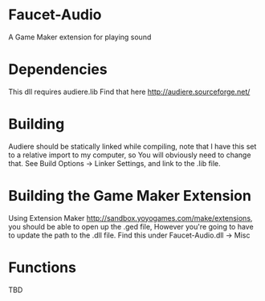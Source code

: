 Faucet-Audio
============

A Game Maker extension for playing sound

Dependencies
============
This dll requires audiere.lib 
Find that here
http://audiere.sourceforge.net/



Building
============
Audiere should be statically linked while compiling, note that I have this set to a relative import to my computer, so
You will obviously need to change that. See Build Options -> Linker Settings, and link to the .lib file.

Building the Game Maker Extension
============
Using Extension Maker http://sandbox.yoyogames.com/make/extensions, you should be able to open up the .ged file,
However you're going to have to update the path to the .dll file. Find this under Faucet-Audio.dll -> Misc

Functions
============
TBD
